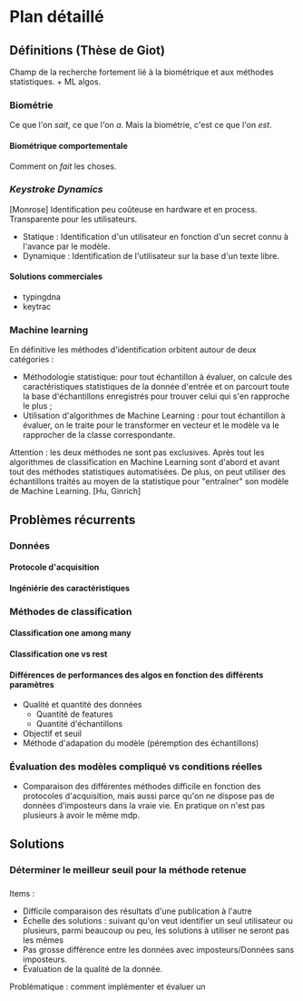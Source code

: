 # Plan détaillé

## Définitions (Thèse de Giot)

Champ de la recherche fortement lié à la biométrique et aux méthodes
statistiques. + ML algos.

### Biométrie
Ce que l'on *sait*, ce que l'on *a*.
Mais la biométrie, c'est ce que l'on *est*.

#### Biométrique comportementale
Comment on *fait* les choses.

### *Keystroke Dynamics*

[Monrose] Identification peu coûteuse en hardware et en process. Transparente
pour les utilisateurs.

* Statique :
Identification d'un utilisateur en fonction d'un secret connu à l'avance par le
modèle.
* Dynamique :
Identification de l'utilisateur sur la base d'un texte libre.

#### Solutions commerciales
* typingdna
* keytrac

### Machine learning
En définitive les méthodes d'identification orbitent autour de deux catégories :

* Méthodologie statistique: pour tout échantillon à évaluer, on calcule des
caractéristiques statistiques de la donnée d'entrée et on parcourt toute la base
d'échantillons enregistrés pour trouver celui qui s'en rapproche le plus ;
* Utilisation d'algorithmes de Machine Learning : pour tout échantillon à
évaluer, on le traite pour le transformer en vecteur et le modèle va le
rapprocher de la classe correspondante.

Attention : les deux méthodes ne sont pas exclusives. Après tout les algorithmes
de classification en Machine Learning sont d'abord et avant tout des méthodes
statistiques automatisées. De plus, on peut utiliser des échantillons traités au
moyen de la statistique pour "entraîner" son modèle de Machine Learning.
[Hu, Ginrich]


## Problèmes récurrents

### Données

#### Protocole d'acquisition
#### Ingéniérie des caractéristiques

### Méthodes de classification

#### Classification one among many
#### Classification one vs rest
#### Différences de performances des algos en fonction des différents paramètres
* Qualité et quantité des données
  * Quantité de features
  * Quantité d'échantillons
* Objectif et seuil
* Méthode d'adapation du modèle (péremption des échantillons)

### Évaluation des modèles compliqué vs conditions réelles
* Comparaison des différentes méthodes difficile en fonction des protocoles
d'acquisition, mais aussi parce qu'on ne dispose pas de données d'imposteurs
dans la vraie vie. En pratique on n'est pas plusieurs à avoir le même mdp.


## Solutions
### Déterminer le meilleur seuil pour la méthode retenue
### 


Items : 

* Difficile comparaison des résultats d'une publication à l'autre
* Échelle des solutions : suivant qu'on veut identifier un seul utilisateur ou
plusieurs, parmi beaucoup ou peu, les solutions à utiliser ne seront pas les
mêmes
* Pas grosse différence entre les données avec imposteurs/Données sans
imposteurs.
* Évaluation de la qualité de la donnée.

Problématique : comment implémenter et évaluer un 